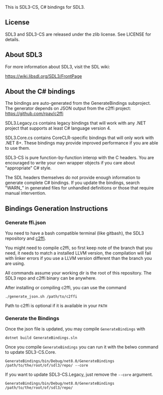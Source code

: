 This is SDL3-CS, C# bindings for SDL3.

License
-------
SDL3 and SDL3-CS are released under the zlib license. See LICENSE for details.

About SDL3
----------
For more information about SDL3, visit the SDL wiki:

https://wiki.libsdl.org/SDL3/FrontPage

About the C# bindings
---------------------
The bindings are auto-generated from the GenerateBindings subproject.
The generator depends on JSON output from the c2ffi project: https://github.com/rpav/c2ffi

SDL3.Legacy.cs contains legacy bindings that will work with any .NET project that supports at least C# language version 4.

SDL3.Core.cs contains CoreCLR-specific bindings that will only work with .NET 8+. These bindings may provide improved performance if you are able to use them.

SDL3-CS is pure function-by-function interop with the C headers.
You are encouraged to write your own wrapper objects if you care about "appropriate" C# style.

The SDL headers themselves do not provide enough information to generate complete C# bindings.
If you update the bindings, search "WARN_" in generated files for unhandled definitions or those that require manual intervention.

## Bindings Generation Instructions
### Generate ffi.json
You need to have a bash compatible terminal (like gitbash), the SDL3 repository
and [c2ffi](https://github.com/rpav/c2ffi).

You might need to compile c2ffi, so first keep note of the branch that you 
need, it needs to match a installed LLVM version, the compilation will fail
with linker errors if you use a LLVM version different than the branch you are
using.

All commands assume your working dir is the root of this repository.
The SDL3 repo and c2ffi binary can be anywhere.

After installing or compiling c2ffi, you can use the command

```
./generate_json.sh /path/to/c2ffi
```

Path to c2ffi is optional if it is available in your `PATH`

### Generate the Bindings
Once the json file is updated, you may compile `GenerateBindings` with
```
dotnet build GenerateBindings.sln
```
Once you compile `GenerateBindings` you can run it with the belwo command to update SDL3-CS.Core.
```
GenerateBindings/bin/Debug/net8.0/GenerateBindings /path/to/the/root/of/sdl3/repo/ --core
```

If you want to update SDL3-CS.Legacy, just remove the `--core` argument.

```
GenerateBindings/bin/Debug/net8.0/GenerateBindings /path/to/the/root/of/sdl3/repo/
```
